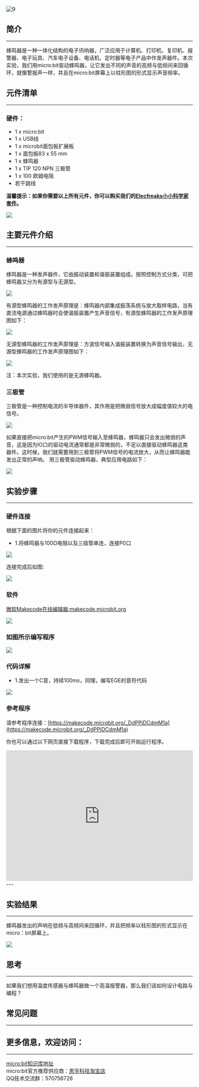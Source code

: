  ![9](https://i.imgur.com/nCSnCEt.jpg)

## 简介
---
蜂鸣器是一种一体化结构的电子讯响器，广泛应用于计算机、打印机、复印机、报警器、电子玩具、汽车电子设备、电话机、定时器等电子产品中作发声器件。本次实验，我们用micro:bit驱动蜂鸣器，让它发出不同的声音的高频与低频间来回循环，就像警报声一样，并且在micro:bit屏幕上以柱形图的形式显示声音频率。

## 元件清单
---
### 硬件：
- 1 x micro:bit
- 1 x USB线
- 1 x microbit面包板扩展板
- 1 x 面包板83 x 55 mm
- 1 x 蜂鸣器
- 1 x TIP 120 NPN 三极管
- 1 x 100 欧姆电阻 
- 若干跳线

**温馨提示：如果你需要以上所有元件，你可以购买我们的[Elecfreaks小小科学家套件](https://item.taobao.com/item.htm?spm=a1z10.1-c-s.w4024-17803785896.2.18dc3f94XOgpWg&id=562837851877&scene=taobao_shop)。**

![](https://i.imgur.com/W4tseua.jpg)

## 主要元件介绍
---
### 蜂鸣器  

蜂鸣器是一种发声器件，它由振动装置和谐振装置组成。按照控制方式分类，可把蜂鸣器又分为有源型与无源型。  

![](https://i.imgur.com/KfDVHIk.jpg)
 
有源型蜂鸣器的工作发声原理是：蜂鸣器内部集成振荡系统与放大取样电路，当有直流电源通过蜂鸣器时会使谐振装置产生声音信号，有源型蜂鸣器的工作发声原理图如下：

![](https://i.imgur.com/spNnKiB.jpg) 

无源型蜂鸣器的工作发声原理是：方波信号输入谐振装置转换为声音信号输出，无源型蜂鸣器的工作发声原理图如下：

![](https://i.imgur.com/kNHyjjl.jpg)

注：本次实验，我们使用的是无源蜂鸣器。

### 三极管

三极管是一种控制电流的半导体器件，其作用是把微弱信号放大成幅度值较大的电信号。

![](https://i.imgur.com/LEvAFS5.jpg)

如果直接把micro:bit产生的PWM信号输入至蜂鸣器，蜂鸣器只会发出微弱的声音，这是因为IO口的驱动电流通常都是非常微弱的，不足以直接驱动蜂鸣器这类器件。这时候，我们就需要用到三极管将PWM信号的电流放大，从而让蜂鸣器能发出正常的声响。
用三极管驱动蜂鸣器，典型应用电路如下：

![](https://i.imgur.com/ZhQ3fhv.jpg)


## 实验步骤
---
### 硬件连接
根据下面的图片将你的元件连接起来：

- 1.将蜂鸣器与100Ω电阻以及三级管串连，连接P0口

![](https://i.imgur.com/YTNuh7H.jpg)

连接完成后如图:

![](https://i.imgur.com/iYiZM7O.jpg)

### 软件

[微软Makecode在线编辑器:makecode.microbit.org](https://makecode.microbit.org/)

![](https://i.imgur.com/JHZUvh2.png)

### 如图所示编写程序

![](https://i.imgur.com/6bZq6wz.png)

### 代码详解
- 1.发出一个C音，持续100ms，同理，编写EGE的音符代码

![](https://i.imgur.com/PyomwJL.png)

### 参考程序
请参考程序连接：[https://makecode.microbit.org/_DdPPjDCdmM1a](https://makecode.microbit.org/_DdPPjDCdmM1a)

你也可以通过以下网页直接下载程序，下载完成后即可开始运行程序。

<div style="position:relative;height:0;padding-bottom:70%;overflow:hidden;"><iframe style="position:absolute;top:0;left:0;width:100%;height:100%;" src="https://makecode.microbit.org/#pub:_DdPPjDCdmM1a" frameborder="0" sandbox="allow-popups allow-forms allow-scripts allow-same-origin"></iframe></div>  
---

## 实验结果
---
蜂鸣器发出的声响在低频与高频间来回循环，并且把频率以柱形图的形式显示在micro：bit屏幕上。

![](https://i.imgur.com/2AJXtVY.gif)


## 思考
---
如果我们想用温度传感器与蜂鸣器做一个高温报警器，那么我们该如何设计电路与编程？

## 常见问题
---

## 更多信息，欢迎访问：
---
[micro:bit知识库地址](https://www.elecfreaks.com/learn-cn/)    
micro:bit官方推荐供应商：[恩孚科技淘宝店](https://shop69086944.taobao.com/?spm=a230r.7195193.1997079397.2.RSthR0)  
QQ技术交流群：570756726   



